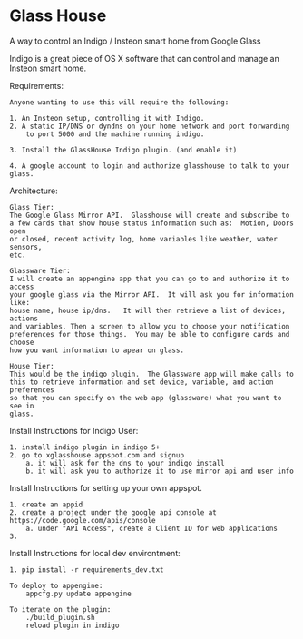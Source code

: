Glass House
==========

A way to control an Indigo / Insteon smart home from Google Glass

Indigo is a great piece of OS X software that can control and manage an Insteon smart home.

Requirements:

    Anyone wanting to use this will require the following:

    1. An Insteon setup, controlling it with Indigo.
    2. A static IP/DNS or dyndns on your home network and port forwarding
        to port 5000 and the machine running indigo.

    3. Install the GlassHouse Indigo plugin. (and enable it)

    4. A google account to login and authorize glasshouse to talk to your glass.

Architecture:

    Glass Tier:
    The Google Glass Mirror API.  Glasshouse will create and subscribe to
    a few cards that show house status information such as:  Motion, Doors open
    or closed, recent activity log, home variables like weather, water sensors,
    etc.

    Glassware Tier:
    I will create an appengine app that you can go to and authorize it to access
    your google glass via the Mirror API.  It will ask you for information like:
    house name, house ip/dns.   It will then retrieve a list of devices, actions
    and variables. Then a screen to allow you to choose your notification
    preferences for those things.  You may be able to configure cards and choose
    how you want information to apear on glass.

    House Tier:
    This would be the indigo plugin.  The Glassware app will make calls to
    this to retrieve information and set device, variable, and action preferences
    so that you can specify on the web app (glassware) what you want to see in
    glass.




Install Instructions for Indigo User:

    1. install indigo plugin in indigo 5+
    2. go to xglasshouse.appspot.com and signup
        a. it will ask for the dns to your indigo install
        b. it will ask you to authorize it to use mirror api and user info

Install Instructions for setting up your own appspot.

    1. create an appid
    2. create a project under the google api console at https://code.google.com/apis/console
        a. under "API Access", create a Client ID for web applications
    3.

Install Instructions for local dev environtment:

    1. pip install -r requirements_dev.txt

    To deploy to appengine:
        appcfg.py update appengine

    To iterate on the plugin:
        ./build_plugin.sh
        reload plugin in indigo